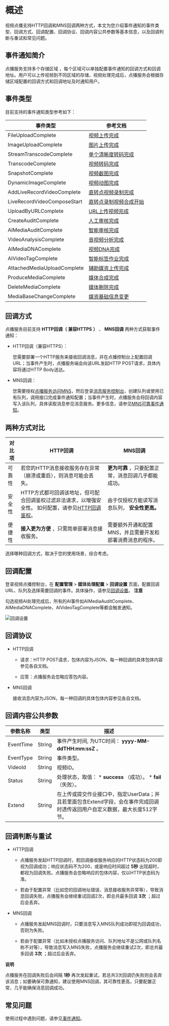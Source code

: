 概述 
=======================

视频点播支持HTTP回调和MNS回调两种方式，本文为您介绍事件通知的事件类型、回调方式、回调配置、回调协议、回调内容公共参数等基本信息，以及回调判断与重试和常见问题。

事件通知简介 
---------------------------

点播服务支持多个存储区域 ，每个区域可以单独配置事件通知的回调方式和回调地址。用户可以上传视频到不同区域的存储，视频处理完成后，点播服务会根据存储区域配置的回调方式和回调地址及时通知用户。

事件类型 
-------------------------

目前支持的事件通知类型参考如下：


|          **事件类型**           |                                 **参考文档**                                 |
|-----------------------------|--------------------------------------------------------------------------|
| FileUploadComplete          | [视频上传完成](/intl.zh-CN/开发指南/事件通知/事件列表/视频上传完成.md)           |
| ImageUploadComplete         | [图片上传完成](/intl.zh-CN/开发指南/事件通知/事件列表/图片上传完成.md)           |
| StreamTranscodeComplete     | [单个清晰度转码完成](/intl.zh-CN/开发指南/事件通知/事件列表/单个清晰度转码完成.md)     |
| TranscodeComplete           | [视频转码完成](/intl.zh-CN/开发指南/事件通知/事件列表/视频转码完成.md)           |
| SnapshotComplete            | [视频截图完成](/intl.zh-CN/开发指南/事件通知/事件列表/视频截图完成.md)           |
| DynamicImageComplete        | [视频动图完成]()                                               |
| AddLiveRecordVideoComplete  | [直转点视频录制完成](/intl.zh-CN/开发指南/事件通知/事件列表/直转点视频录制完成.md)     |
| LiveRecordVideoComposeStart | [直转点录制视频合成开始](/intl.zh-CN/开发指南/事件通知/事件列表/直转点录制视频合成开始.md) |
| UploadByURLComplete         | [URL上传视频完成](/intl.zh-CN/开发指南/事件通知/事件列表/URL上传视频完成.md)     |
| CreateAuditComplete         | [人工审核完成](/intl.zh-CN/开发指南/事件通知/事件列表/人工审核完成.md)           |
| AIMediaAuditComplete        | [智能审核完成](/intl.zh-CN/开发指南/事件通知/事件列表/智能审核完成.md)           |
| VideoAnalysisComplete       | [音视频分析完成](/intl.zh-CN/开发指南/事件通知/事件列表/音视频分析完成.md)         |
| AIMediaDNAComplete          | [视频DNA完成](/intl.zh-CN/开发指南/事件通知/事件列表/视频DNA完成.md)         |
| AIVideoTagComplete          | [智能标签作业完成]()                                             |
| AttachedMediaUploadComplete | [辅助媒资上传完成](/intl.zh-CN/开发指南/事件通知/事件列表/辅助媒资上传完成.md)       |
| ProduceMediaComplete        | [媒体合成完成](/intl.zh-CN/开发指南/事件通知/事件列表/媒体合成完成.md)           |
| DeleteMediaComplete         | [媒体删除完成](/intl.zh-CN/开发指南/事件通知/事件列表/媒体删除完成.md)           |
| MediaBaseChangeComplete     | [媒资基础信息变更]()                                             |



回调方式 
-------------------------

点播服务目前支持 **HTTP回调（** **兼容HTTPS** **）** 、 **MNS回调** 两种方式获取事件通知：

* HTTP回调（兼容HTTPS）：

  您需要部署一个HTTP服务来接收回调消息，并在点播控制台上配置回调URL；当事件产生时，点播服务端会向该URL发起HTTP POST请求，具体内容将通过HTTP Body送达。
  

* MNS回调：

  您需要授权[点播服务访问MNS](https://ram.console.aliyun.com/#/role/authorize?request=%7B%22Requests%22%3A%20%7B%22request1%22%3A%20%7B%22RoleName%22%3A%20%22AliyunVODDefaultRole%22%2C%20%22TemplateId%22%3A%20%22DefaultRole%22%7D%7D%2C%20%22ReturnUrl%22%3A%20%22https%3A//vod.console.aliyun.com/%22%2C%20%22Service%22%3A%20%22VOD%22%7D)，然后登录[消息服务控制台](https://mns.console.aliyun.com)，创建队列或使用已有队列，调用接口完成事件通知配置；当事件产生时，点播服务会将回调内容写入该队列，具体读取消息参见消息服务。更多信息，请参见[MNS可靠事件通知](/intl.zh-CN/开发指南/事件通知/MNS可靠事件通知.md)。
  




两种方式对比 
---------------------------



| **对比项** |                                                         **HTTP回调**                                                          |           **MNS回调**            |
|---------|-----------------------------------------------------------------------------------------------------------------------------|--------------------------------|
| 可靠性     | 若您的HTTP消息接收服务存在异常（崩溃或重启），则消息可能会丢失。                                                                                          | **更为可靠** ，只要配置正常，消息回调几乎都能成功。   |
| 安全性     | HTTP方式都可回调该地址，但可配合回调鉴权过滤非法请求，以增强安全性。 如何配置，请参见[HTTP回调鉴权](/intl.zh-CN/开发指南/事件通知/HTTP回调鉴权.md)。 | 由于仅授权方能读写消息队列， **安全性更高。**      |
| 便捷性     | **接入更为方便** ，只需简单部署消息接收服务。                                                                                                   | 需要额外开通和配置MNS，并且需要开发和部署消费消息的程序。 |



选择哪种回调方式，取决于您的使用场景，综合考虑。

回调配置 
-------------------------

登录视频点播控制台，在 **配置管理** \> **媒体处理配置** \> **回调设置** 页面，配置回调URL、队列及选择需要回调的事件。具体操作，请参见[回调设置](/intl.zh-CN/控制台指南/配置管理/回调设置.md)。
**注意**

勾选视频AI处理完成后，所有的AI事件如AIMediaAuditComplete、AIMediaDNAComplete、AIVideoTagComplete等都会触发通知。

![回调设置](https://static-aliyun-doc.oss-accelerate.aliyuncs.com/assets/img/zh-CN/6712734061/p178630.png)

回调协议 
-------------------------

* HTTP回调

  * 请求：HTTP POST请求，包体内容为JSON，每一种回调的具体包体内容参见各自文档。

    
  
  * 应答：点播服务会忽略应答包内容。

    
  

  

* MNS回调

  接收消息内容为JSON，每一种回调的具体包体内容参见各自文档。
  




回调内容公共参数 
-------------------------------



| **参数名称**  | **类型** |                                                                        **描述**                                                                         |
|-----------|--------|-------------------------------------------------------------------------------------------------------------------------------------------------------|
| EventTime | String | 事件产生时间, 为UTC时间： **yyyy-MM-ddTHH:mm:ssZ** 。                                                                                                            |
| EventType | String | 事件类型。                                                                                                                                                 |
| VideoId   | String | 视频ID。                                                                                                                                                 |
| Status    | String | 处理状态，取值： * **success** （成功）。   * **fail** （失败）。    |
| Extend    | String | 在上传或提交作业接口中，指定UserData；并且若里面包含Extend字段，会在事件完成回调时透传返回用户自定义数据，最大长度512字节。                                                                                |



回调判断与重试 
------------------------------

* HTTP回调

  * 点播服务发起HTTP回调时，若回调接收服务响应的HTTP状态码为200即视为回调成功；响应状态码不为200，或是响应时间超过 **5秒** 出现超时，都视为回调失败。点播服务会忽略响应的包体内容，仅以HTTP状态码为准。

    
  
  * 若由于配置异常（比如您的回调地址错误、消息接收服务异常等），导致消息回调失败，点播服务会继续重试回调2次，即总共最多回调 **3次** ；超过后会丢弃。

    
  

  

* MNS回调

  * 点播服务发起MNS回调时，只要消息写入MNS队列成功即视为回调成功，否则为失败。

    
  
  * 若由于配置异常（比如未授权点播服务访问、队列地址不是公网或队列名称不对等），导致消息写入MNS失败，点播服务会继续重试2次，即总共最多回调 **3次** ；超过后会丢弃。

    
  

  



**说明**

点播服务在回调失败后会间隔 **1秒** 再次发起重试，若总共3次回调仍失败则会丢弃该消息；如要确保可靠通知，建议使用MNS回调，其可靠性更高，只要配置正常，几乎能确保消息回调成功。

常见问题 
-------------------------

使用过程中遇到问题，请参见[事件通知](/intl.zh-CN/常见问题/事件通知.md)。
